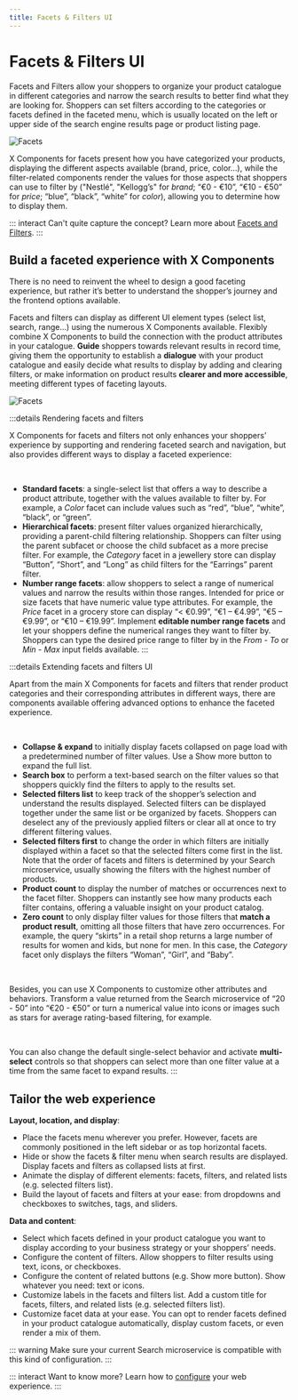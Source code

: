 ```yaml
---
title: Facets & Filters UI
---
```


# Facets & Filters UI

Facets and Filters allow your shoppers to organize your product catalogue in different categories
and narrow the search results to better find what they are looking for. Shoppers can set filters
according to the categories or facets defined in the faceted menu, which is usually located on the
left or upper side of the search engine results page or product listing page.

<img :src="$withBase('/assets/media/x-components_func_facets.gif')" alt="Facets"> <br>

X&nbsp;Components for facets present how you have categorized your products, displaying the
different aspects available (brand, price, color…), while the filter-related components render the
values for those aspects that shoppers can use to filter by ("Nestlé", "Kellogg’s" for _brand_;
“€0 - €10”, “€10 - €50” for _price_; “blue”, “black”, “white” for _color_), allowing you to
determine how to display them.

<!--Originally, the X&nbsp;Components for facets and filters were designed for **search**. However,
since they can precisely organize and filter your product catalogue to bring out the products that
best fit your shoppers’ needs, you can also use them for **catalogue navigation** and **product
discovery**. You can guide shoppers through your product catalogue faster, allowing them to navigate
and browse different product classifications directly from the faceted menu in your shop, without
having to search.-->

::: interact Can't quite capture the concept? Learn more about
[Facets and Filters](../overview/facets-and-filters-overview.md). :::

## Build a faceted experience with X Components

There is no need to reinvent the wheel to design a good faceting experience, but rather it’s better
to understand the shopper’s journey and the frontend options available.

Facets and filters can display as different UI element types (select list, search, range…) using the
numerous X&nbsp;Components available. Flexibly combine X&nbsp;Components to build the connection
with the product attributes in your catalogue. **Guide** shoppers towards relevant results in record
time, giving them the opportunity to establish a **dialogue** with your product catalogue and easily
decide what results to display by adding and clearing filters, or make information on product
results **clearer and more accessible**, meeting different types of faceting layouts.

<img :src="$withBase('/assets/media/x-components_func_facets.png')" alt="Facets" />

:::details Rendering facets and filters

X&nbsp;Components for facets and filters not only enhances your shoppers’ experience by supporting
and rendering faceted search and navigation, but also provides different ways to display a faceted
experience:

</br>

- **Standard facets**: a single-select list that offers a way to describe a product attribute,
  together with the values available to filter by. For example, a _Color_ facet can include values
  such as “red”, “blue”, “white”, “black”, or “green”.
- **Hierarchical facets**: present filter values organized hierarchically, providing a parent-child
  filtering relationship. Shoppers can filter using the parent subfacet or choose the child subfacet
  as a more precise filter. For example, the _Category_ facet in a jewellery store can display
  “Button”, “Short”, and “Long” as child filters for the “Earrings” parent filter.
- **Number range facets**: allow shoppers to select a range of numerical values and narrow the
  results within those ranges. Intended for price or size facets that have numeric value type
  attributes. For example, the _Price_ facet in a grocery store can display “< €0.99”, “€1 – €4.99”,
  “€5 – €9.99”, or “€10 – €19.99”. Implement **editable number range facets** and let your shoppers
  define the numerical ranges they want to filter by. Shoppers can type the desired price range to
  filter by in the _From_ - _To_ or _Min_ - _Max_ input fields available. :::

:::details Extending facets and filters UI

Apart from the main X&nbsp;Components for facets and filters that render product categories and
their corresponding attributes in different ways, there are components available offering advanced
options to enhance the faceted experience.

</br>

- **Collapse & expand** to initially display facets collapsed on page load with a predetermined
  number of filter values. Use a Show more button to expand the full list.
- **Search box** to perform a text-based search on the filter values so that shoppers quickly find
  the filters to apply to the results set.
- **Selected filters list** to keep track of the shopper’s selection and understand the results
  displayed. Selected filters can be displayed together under the same list or be organized by
  facets. Shoppers can deselect any of the previously applied filters or clear all at once to try
  different filtering values.
- **Selected filters first** to change the order in which filters are initially displayed within a
  facet so that the selected filters come first in the list. Note that the order of facets and
  filters is determined by your Search microservice, usually showing the filters with the highest
  number of products.
- **Product count** to display the number of matches or occurrences next to the facet filter.
  Shoppers can instantly see how many products each filter contains, offering a valuable insight on
  your product catalog.
- **Zero count** to only display filter values for those filters that **match a product result**,
  omitting all those filters that have zero occurrences. For example, the query “skirts” in a retail
  shop returns a large number of results for women and kids, but none for men. In this case, the
  _Category_ facet only displays the filters “Woman”, “Girl”, and “Baby”.

</br>

Besides, you can use X&nbsp;Components to customize other attributes and behaviors. Transform a
value returned from the Search microservice of “20 - 50” into “€20 - €50” or turn a numerical value
into icons or images such as stars for average rating-based filtering, for example.

</br>

You can also change the default single-select behavior and activate **multi-select** controls so
that shoppers can select more than one filter value at a time from the same facet to expand results.
:::

## Tailor the web experience

**Layout, location, and display**:

- Place the facets menu wherever you prefer. However, facets are commonly positioned in the left
  sidebar or as top horizontal facets.
- Hide or show the facets & filter menu when search results are displayed. Display facets and
  filters as collapsed lists at first.
- Animate the display of different elements: facets, filters, and related lists (e.g. selected
  filters list).
- Build the layout of facets and filters at your ease: from dropdowns and checkboxes to switches,
  tags, and sliders.

**Data and content**:

- Select which facets defined in your product catalogue you want to display according to your
  business strategy or your shoppers’ needs.
- Configure the content of filters. Allow shoppers to filter results using text, icons, or
  checkboxes.
- Configure the content of related buttons (e.g. Show more button). Show whatever you need: text or
  icons.
- Customize labels in the facets and filters list. Add a custom title for facets, filters, and
  related lists (e.g. selected filters list).
- Customize facet data at your ease. You can opt to render facets defined in your product catalogue
  automatically, display custom facets, or even render a mix of them.

::: warning Make sure your current Search microservice is compatible with this kind of
configuration. :::

::: interact Want to know more? Learn how to [configure](/develop-empathy-platform/ui-reference/)
your web experience. :::

[//]: # 'To see Facets and Filters in action, play with our showcase'
